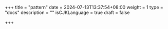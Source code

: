 +++
title = "pattern"
date = 2024-07-13T13:37:54+08:00
weight = 1
type = "docs"
description = ""
isCJKLanguage = true
draft = false

+++

